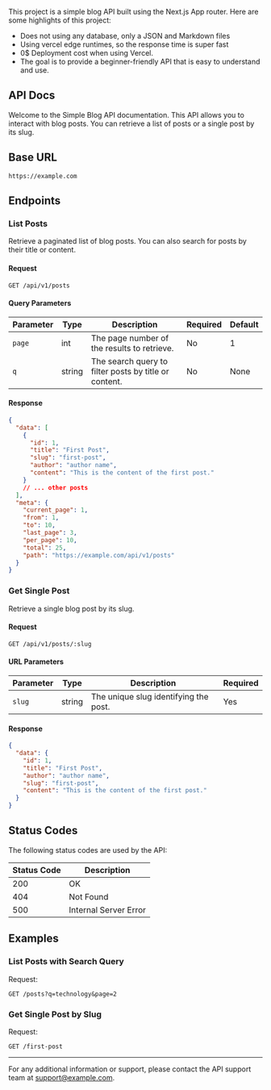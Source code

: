 This project is a simple blog API built using the Next.js App router. Here are some highlights of this project:

- Does not using any database, only a JSON and Markdown files
- Using vercel edge runtimes, so the response time is super fast
- 0$ Deployment cost when using Vercel.
- The goal is to provide a beginner-friendly API that is easy to understand and use.

## API Docs

Welcome to the Simple Blog API documentation. This API allows you to interact with blog posts. You can retrieve a list of posts or a single post by its slug.

## Base URL

```
https://example.com
```

## Endpoints

### List Posts

Retrieve a paginated list of blog posts. You can also search for posts by their title or content.

#### Request

```
GET /api/v1/posts
```

#### Query Parameters

| Parameter | Type   | Description                                           | Required | Default |
| --------- | ------ | ----------------------------------------------------- | -------- | ------- |
| `page`    | int    | The page number of the results to retrieve.           | No       | 1       |
| `q`       | string | The search query to filter posts by title or content. | No       | None    |

#### Response

```json
{
  "data": [
    {
      "id": 1,
      "title": "First Post",
      "slug": "first-post",
      "author": "author name",
      "content": "This is the content of the first post."
    }
    // ... other posts
  ],
  "meta": {
    "current_page": 1,
    "from": 1,
    "to": 10,
    "last_page": 3,
    "per_page": 10,
    "total": 25,
    "path": "https://example.com/api/v1/posts"
  }
}
```

### Get Single Post

Retrieve a single blog post by its slug.

#### Request

```
GET /api/v1/posts/:slug
```

#### URL Parameters

| Parameter | Type   | Description                           | Required |
| --------- | ------ | ------------------------------------- | -------- |
| `slug`    | string | The unique slug identifying the post. | Yes      |

#### Response

```json
{
  "data": {
    "id": 1,
    "title": "First Post",
    "author": "author name",
    "slug": "first-post",
    "content": "This is the content of the first post."
  }
}
```

## Status Codes

The following status codes are used by the API:

| Status Code | Description           |
| ----------- | --------------------- |
| 200         | OK                    |
| 404         | Not Found             |
| 500         | Internal Server Error |

## Examples

### List Posts with Search Query

Request:

```
GET /posts?q=technology&page=2
```

### Get Single Post by Slug

Request:

```
GET /first-post
```

---

For any additional information or support, please contact the API support team at support@example.com.
